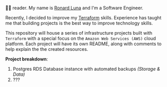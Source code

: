 👋🏽 reader. My name is [Ronard Luna](https://www.linkedin.com/in/ronardluna/) and I'm a Software Engineer.

Recently, I decided to improve my [Terraform](https://developer.hashicorp.com/terraform) skills. Experience 
has taught me that building projects is the best way to improve technology skills.


This repository will house a series of infrastructure projects built with `Terraform` with a 
special focus on the `Amazon Web Services (AWS)` cloud platform. Each project will have its own
README, along with comments to help explain the the created resources. 

**Project breakdown**:
1. Postgres RDS Database instance with automated backups _(Storage & Data)_
2. ???
